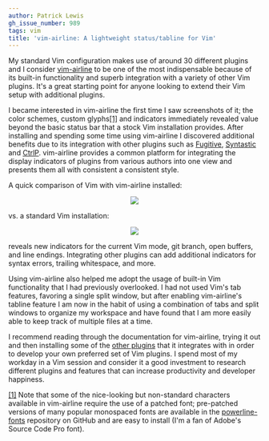 ```yaml
---
author: Patrick Lewis
gh_issue_number: 989
tags: vim
title: 'vim-airline: A lightweight status/tabline for Vim'
---
```


My standard Vim configuration makes use of around 30 different plugins and I consider [vim-airline](https://github.com/bling/vim-airline) to be one of the most indispensable because of its built-in functionality and superb integration with a variety of other Vim plugins. It's a great starting point for anyone looking to extend their Vim setup with additional plugins.

I became interested in vim-airline the first time I saw screenshots of it; the color schemes, custom glyphs[[1]](#footnote1) and indicators immediately revealed value beyond the basic status bar that a stock Vim installation provides. After installing and spending some time using vim-airline I discovered additional benefits due to its integration with other plugins such as [Fugitive](https://github.com/tpope/vim-fugitive), [Syntastic](https://github.com/scrooloose/syntastic) and [CtrlP](https://github.com/kien/ctrlp.vim). vim-airline provides a common platform for integrating the display indicators of plugins from various authors into one view and presents them all with consistent a consistent style.

A quick comparison of Vim with vim-airline installed:

<div class="separator" style="clear: both; text-align: center;"><a href="/blog/2014/06/02/vim-airline-lightweight-statustabline/image-0.png" imageanchor="1" style="margin-left: 1em; margin-right: 1em;"><img border="0" src="/blog/2014/06/02/vim-airline-lightweight-statustabline/image-0.png"/></a></div>

vs. a standard Vim installation:

<div class="separator" style="clear: both; text-align: center;"><a href="/blog/2014/06/02/vim-airline-lightweight-statustabline/image-1.png" imageanchor="1" style="margin-left: 1em; margin-right: 1em;"><img border="0" src="/blog/2014/06/02/vim-airline-lightweight-statustabline/image-1.png"/></a></div>

reveals new indicators for the current Vim mode, git branch, open buffers, and line endings. Integrating other plugins can add additional indicators for syntax errors, trailing whitespace, and more.

Using vim-airline also helped me adopt the usage of built-in Vim functionality that I had previously overlooked. I had not used Vim's tab features, favoring a single split window, but after enabling vim-airline's tabline feature I am now in the habit of using a combination of tabs and split windows to organize my workspace and have found that I am more easily able to keep track of multiple files at a time.

I recommend reading through the documentation for vim-airline, trying it out and then installing some of the [other plugins](https://github.com/bling/vim-airline#seamless-integration) that it integrates with in order to develop your own preferred set of Vim plugins. I spend most of my workday in a Vim session and consider it a good investment to research different plugins and features that can increase productivity and developer happiness.

[[1]]() Note that some of the nice-looking but non-standard characters available in vim-airline require the use of a patched font; pre-patched versions of many popular monospaced fonts are available in the [powerline-fonts](https://github.com/Lokaltog/powerline-fonts) repository on GitHub and are easy to install (I'm a fan of Adobe's Source Code Pro font).
